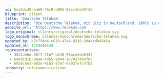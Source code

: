 ```yaml
---
id: 5ea2dcd9-ba69-46c9-b80d-05cc1ee39f3e
blueprint: client
title: 'Deutsche Telekom'
description: 'Die Deutsche Telekom, mit Sitz in Deutschland, zählt zu den führenden Telekommunikationsunternehmen weltweit. Mit über 200.000 Mitarbeitern bietet sie Dienstleistungen in Festnetz, Mobilfunk, Internet und digitalen Lösungen für Privat- und Geschäftskunden. Als Innovationstreiber fördert die Deutsche Telekom den Ausbau von 5G-Netzen und Glasfaser, um die digitale Zukunft aktiv zu gestalten.'
website_url: 'https://www.telekom.com'
logo_original: clients/original/deutsche-telekom.svg
logo_monochrome: clients/monochrome/deutsche-telekom.svg
updated_by: b7c7f4d4-e810-47c4-8310-994d4d84346a
updated_at: 1724446534
representatives:
  - 4521a56d-30f7-41b7-b340-96bce5de8437
  - 6e8dcd16-0aae-4d65-9094-167037496f65
  - 69b8cbe3-883e-41b3-87ef-6792fefc4fb2
industry: telecommunications
---
```

